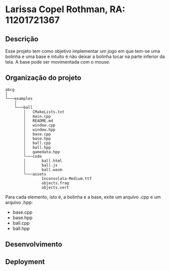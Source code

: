 # Larissa Copel Rothman, RA: 11201721367

## Descrição

Esse projeto tem como objetivo implementar um jogo em que tem-se uma bolinha e uma base e intuito é não deixar a bolinha tocar na parte inferior da tela. A base pode ser movimentada com o mouse.

## Organização do projeto

```
abcg
│
└───examples
    │
    └───ball
        │   CMakeLists.txt
        │   main.cpp
        │   README.md
        │   window.cpp
        │   window.hpp
        │   base.cpp
        │   base.hpp
        │   ball.cpp
        │   ball.hpp
        │   gamedata.hpp
        └───code
        │       ball.html
        │       ball.js
        │       ball.wasm
        └───assets
                Inconsolata-Medium.ttf
                objects.frag
                objects.vert
```

Para cada elemento, isto é, a bolinha e a base, exite um arquivo .cpp e um arquivo .hpp:

- base.cpp
- base.hpp
- ball.cpp
- ball.hpp

## Desenvolvimento

## Deployment